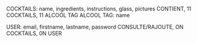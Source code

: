 COCKTAILS: name, ingredients, instructions, glass, pictures
CONTIENT, 11 COCKTAILS, 11 ALCOOL TAG
ALCOOL TAG: name

USER: email, firstname, lastname, password
CONSULTE/RAJOUTE, ON COCKTAILS, 0N USER
